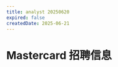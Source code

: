 ```yaml
---
title: analyst 20250620
expired: false
createdDate: 2025-06-21
---
```


# Mastercard 招聘信息

<JobPostingTable job-posting-json-path="mastercard/data/analyst-20250620.json" />
